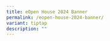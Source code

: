 ```yaml
---
title: eOpen House 2024 Banner
permalink: /eopen-house-2024-banner/
variant: tiptap
description: ""
---
```

